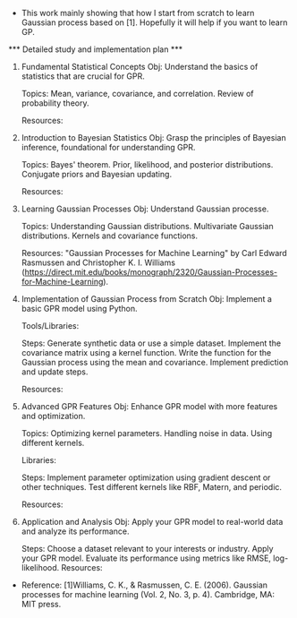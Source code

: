 - This work mainly showing that how I start from scratch to learn Gaussian process based on [1]. Hopefully it will help if you want to learn GP.

*** Detailed study and implementation plan ***

1. Fundamental Statistical Concepts
   Obj: Understand the basics of statistics that are crucial for GPR.
   
   Topics:
	Mean, variance, covariance, and correlation.
   	Review of probability theory.
	
   Resources:
   
2. Introduction to Bayesian Statistics
   Obj: Grasp the principles of Bayesian inference, foundational for understanding GPR.
   
   Topics:
	Bayes' theorem.
   	Prior, likelihood, and posterior distributions.
   	Conjugate priors and Bayesian updating.
	
   Resources:
   
3. Learning Gaussian Processes
   Obj: Understand Gaussian processe.
   
   Topics:
	Understanding Gaussian distributions.
   	Multivariate Gaussian distributions.
   	Kernels and covariance functions.
	
   Resources: "Gaussian Processes for Machine Learning" by Carl Edward Rasmussen and Christopher K. I. Williams (https://direct.mit.edu/books/monograph/2320/Gaussian-Processes-for-Machine-Learning).
   
4. Implementation of Gaussian Process from Scratch
   Obj: Implement a basic GPR model using Python.
   
   Tools/Libraries:
   
   Steps:
	Generate synthetic data or use a simple dataset.
   	Implement the covariance matrix using a kernel function.
  	Write the function for the Gaussian process using the mean and covariance.
   	Implement prediction and update steps.
	
   Resources:
   
5. Advanced GPR Features
   Obj: Enhance GPR model with more features and optimization.
   
   Topics:
	Optimizing kernel parameters.
   	Handling noise in data.
   	Using different kernels.
	
   Libraries:
   
   Steps:
	Implement parameter optimization using gradient descent or other techniques.
   	Test different kernels like RBF, Matern, and periodic.
	
   Resources:
   
6. Application and Analysis
   Obj: Apply your GPR model to real-world data and analyze its performance.
   
   Steps:
	Choose a dataset relevant to your interests or industry.
   	Apply your GPR model.
   	Evaluate its performance using metrics like RMSE, log-likelihood.
   Resources:


- Reference:
[1]Williams, C. K., & Rasmussen, C. E. (2006). Gaussian processes for machine learning (Vol. 2, No. 3, p. 4). Cambridge, MA: MIT press.
